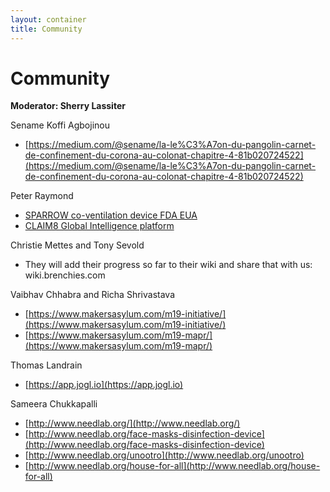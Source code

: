 ```yaml
---
layout: container
title: Community
---
```



# Community

**Moderator: Sherry Lassiter**


Sename Koffi Agbojinou
* [https://medium.com/@sename/la-le%C3%A7on-du-pangolin-carnet-de-confinement-du-corona-au-colonat-chapitre-4-81b020724522](https://medium.com/@sename/la-le%C3%A7on-du-pangolin-carnet-de-confinement-du-corona-au-colonat-chapitre-4-81b020724522)

Peter Raymond
* [SPARROW co-ventilation device FDA EUA](https://www.newbureau.com/sparrow-fda-eua201679)
* [CLAIM8 Global Intelligence platform](https://www.claim-8.com/c8-covid-19)

Christie Mettes and Tony Sevold
* They will add their progress so far to their wiki  and share that with us: wiki.brenchies.com

Vaibhav Chhabra and Richa Shrivastava
* [https://www.makersasylum.com/m19-initiative/](https://www.makersasylum.com/m19-initiative/)
* [https://www.makersasylum.com/m19-mapr/](https://www.makersasylum.com/m19-mapr/)

Thomas Landrain
* [https://app.jogl.io](https://app.jogl.io)

Sameera Chukkapalli
* [http://www.needlab.org/](http://www.needlab.org/)
* [http://www.needlab.org/face-masks-disinfection-device](http://www.needlab.org/face-masks-disinfection-device)
* [http://www.needlab.org/unootro](http://www.needlab.org/unootro)
* [http://www.needlab.org/house-for-all](http://www.needlab.org/house-for-all)

